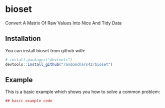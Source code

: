 
<!-- README.md is generated from README.Rmd. Please edit that file -->
bioset
======

Convert A Matrix Of Raw Values Into Nice And Tidy Data

Installation
------------

You can install bioset from github with:

``` r
# install.packages("devtools")
devtools::install_github("randomchars42/bioset")
```

Example
-------

This is a basic example which shows you how to solve a common problem:

``` r
## basic example code
```
